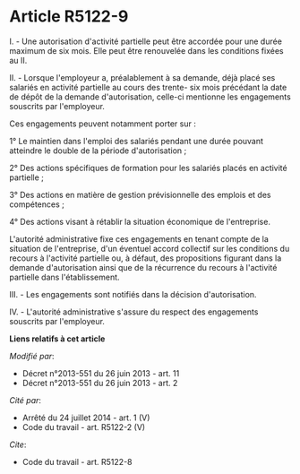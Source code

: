 # Article R5122-9

I. - Une autorisation d'activité partielle peut être accordée pour une durée maximum de six mois. Elle peut être renouvelée
dans les conditions fixées au II. 

II. - Lorsque l'employeur a, préalablement à sa demande, déjà placé ses salariés en activité partielle au cours des trente-
six mois précédant la date de dépôt de la demande d'autorisation, celle-ci mentionne les engagements souscrits par
l'employeur. 

Ces engagements peuvent notamment porter sur : 

1° Le maintien dans l'emploi des salariés pendant une durée pouvant atteindre le double de la période d'autorisation ; 

2° Des actions spécifiques de formation pour les salariés placés en activité partielle ; 

3° Des actions en matière de gestion prévisionnelle des emplois et des compétences ; 

4° Des actions visant à rétablir la situation économique de l'entreprise. 

L'autorité administrative fixe ces engagements en tenant compte de la situation de l'entreprise, d'un éventuel accord
collectif sur les conditions du recours à l'activité partielle ou, à défaut, des propositions figurant dans la demande
d'autorisation ainsi que de la récurrence du recours à l'activité partielle dans l'établissement. 

III. - Les engagements sont notifiés dans la décision d'autorisation. 

IV. - L'autorité administrative s'assure du respect des engagements souscrits par l'employeur.

**Liens relatifs à cet article**

_Modifié par_:

  - Décret n°2013-551 du 26 juin 2013 - art. 11
  - Décret n°2013-551 du 26 juin 2013 - art. 2

_Cité par_:

  - Arrêté du 24 juillet 2014 - art. 1 (V)
  - Code du travail - art. R5122-2 (V)

_Cite_:

  - Code du travail - art. R5122-8
